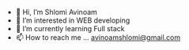 - 👋 Hi, I’m Shlomi Avinoam
- 👀 I’m interested in WEB developing
- 🌱 I’m currently learning Full stack
- 📫 How to reach me ... avinoamshlomi@gmail.com

<!---
shlomiavinoam/shlomiavinoam is a ✨ special ✨ repository because its `README.md` (this file) appears on your GitHub profile.
You can click the Preview link to take a look at your changes.
--->
